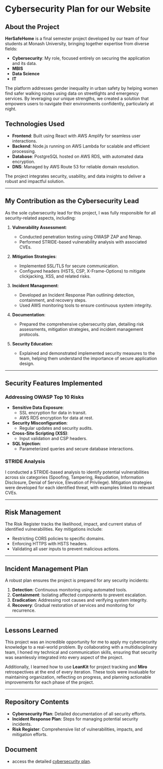 # Cybersecurity Plan for our Website

## About the Project

**HerSafeHome** is a final semester project developed by our team of four students at Monash University, bringing together expertise from diverse fields:

- **Cybersecurity**: My role, focused entirely on securing the application and its data.
- **MBIS** 
- **Data Science**
- **IT**

The platform addresses gender inequality in urban safety by helping women find safer walking routes using data on streetlights and emergency services. By leveraging our unique strengths, we created a solution that empowers users to navigate their environments confidently, particularly at night.

## Technologies Used

- **Frontend**: Built using React with AWS Amplify for seamless user interactions.
- **Backend**: Node.js running on AWS Lambda for scalable and efficient processing.
- **Database**: PostgreSQL hosted on AWS RDS, with automated data encryption.
- **DNS**: Managed by AWS Route 53 for reliable domain resolution.

The project integrates security, usability, and data insights to deliver a robust and impactful solution.

---

## My Contribution as the Cybersecurity Lead

As the sole cybersecurity lead for this project, I was fully responsible for all security-related aspects, including:

1. **Vulnerability Assessment**: 
   - Conducted penetration testing using OWASP ZAP and Nmap.
   - Performed STRIDE-based vulnerability analysis with associated CVEs.

2. **Mitigation Strategies**: 
   - Implemented SSL/TLS for secure communication.
   - Configured headers (HSTS, CSP, X-Frame-Options) to mitigate clickjacking, XSS, and related risks.

3. **Incident Management**:
   - Developed an Incident Response Plan outlining detection, containment, and recovery steps.
   - Used AWS monitoring tools to ensure continuous system integrity.

4. **Documentation**: 
   - Prepared the comprehensive cybersecurity plan, detailing risk assessments, mitigation strategies, and incident management protocols.

5. **Security Education**:
   - Explained and demonstrated implemented security measures to the team, helping them understand the importance of secure application design.

---

## Security Features Implemented

### Addressing OWASP Top 10 Risks

- **Sensitive Data Exposure**: 
   - SSL encryption for data in transit.
   - AWS RDS encryption for data at rest.
- **Security Misconfiguration**: 
   - Regular updates and security audits.
- **Cross-Site Scripting (XSS)**:
   - Input validation and CSP headers.
- **SQL Injection**:
   - Parameterized queries and secure database interactions.



### STRIDE Analysis

I conducted a STRIDE-based analysis to identify potential vulnerabilities across six categories (Spoofing, Tampering, Repudiation, Information Disclosure, Denial of Service, Elevation of Privilege). Mitigation strategies were developed for each identified threat, with examples linked to relevant CVEs.

---

## Risk Management

The Risk Register tracks the likelihood, impact, and current status of identified vulnerabilities. Key mitigations include:

- Restricting CORS policies to specific domains.
- Enforcing HTTPS with HSTS headers.
- Validating all user inputs to prevent malicious actions.

---

## Incident Management Plan

A robust plan ensures the project is prepared for any security incidents:

1. **Detection**: Continuous monitoring using automated tools.
2. **Containment**: Isolating affected components to prevent escalation.
3. **Eradication**: Addressing root causes and verifying system integrity.
4. **Recovery**: Gradual restoration of services and monitoring for recurrence.

---

## Lessons Learned

This project was an incredible opportunity for me to apply my cybersecurity knowledge to a real-world problem. By collaborating with a multidisciplinary team, I honed my technical and communication skills, ensuring that security was seamlessly integrated into every aspect of the project.

Additionally, I learned how to use **LeanKit** for project tracking and **Miro** retrospectives at the end of every iteration. These tools were invaluable for maintaining organization, reflecting on progress, and planning actionable improvements for each phase of the project.

---

## Repository Contents

- **Cybersecurity Plan**: Detailed documentation of all security efforts.
- **Incident Response Plan**: Steps for managing potential security incidents.
- **Risk Register**: Comprehensive list of vulnerabilities, impacts, and mitigation efforts.

## Document
- access the detailed [cybersecurity plan](./CyberSecurityPlan.pdf).
